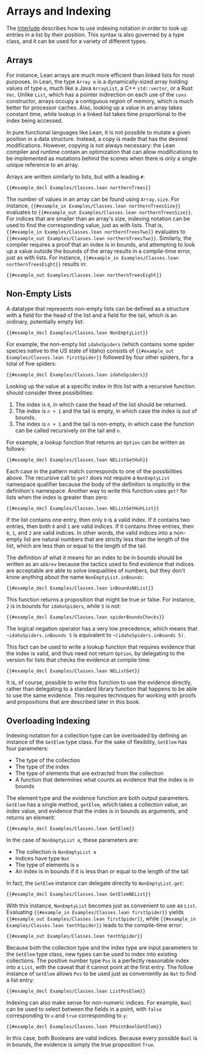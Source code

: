 # Arrays and Indexing

The [Interlude](../props-proofs-indexing.md) describes how to use indexing notation in order to look up entries in a list by their position.
This syntax is also governed by a type class, and it can be used for a variety of different types.

## Arrays
For instance, Lean arrays are much more efficient than linked lists for most purposes.
In Lean, the type `Array α` is a dynamically-sized array holding values of type `α`, much like a Java `ArrayList`, a C++ `std::vector`, or a Rust `Vec`.
Unlike `List`, which has a pointer indirection on each use of the `cons` constructor, arrays occupy a contiguous region of memory, which is much better for processor caches.
Also, looking up a value in an array takes constant time, while lookup in a linked list takes time proportional to the index being accessed.

In pure functional languages like Lean, it is not possible to mutate a given position in a data structure.
Instead, a copy is made that has the desired modifications.
However, copying is not always necessary: the Lean compiler and runtime contain an optimization that can allow modifications to be implemented as mutations behind the scenes when there is only a single unique reference to an array.

Arrays are written similarly to lists, but with a leading `#`:
```lean
{{#example_decl Examples/Classes.lean northernTrees}}
```
The number of values in an array can be found using `Array.size`.
For instance, `{{#example_in Examples/Classes.lean northernTreesSize}}` evaluates to `{{#example_out Examples/Classes.lean northernTreesSize}}`.
For indices that are smaller than an array's size, indexing notation can be used to find the corresponding value, just as with lists.
That is, `{{#example_in Examples/Classes.lean northernTreesTwo}}` evaluates to `{{#example_out Examples/Classes.lean northernTreesTwo}}`.
Similarly, the compiler requires a proof that an index is in bounds, and attempting to look up a value outside the bounds of the array results in a compile-time error, just as with lists.
For instance, `{{#example_in Examples/Classes.lean northernTreesEight}}` results in:
```output error
{{#example_out Examples/Classes.lean northernTreesEight}}
```

## Non-Empty Lists

A datatype that represents non-empty lists can be defined as a structure with a field for the head of the list and a field for the tail, which is an ordinary, potentially empty list:
```lean
{{#example_decl Examples/Classes.lean NonEmptyList}}
```
For example, the non-empty list `idahoSpiders` (which contains some spider species native to the US state of Idaho) consists of `{{#example_out Examples/Classes.lean firstSpider}}` followed by four other spiders, for a total of five spiders:
```lean
{{#example_decl Examples/Classes.lean idahoSpiders}}
```

Looking up the value at a specific index in this list with a recursive function should consider three possibilities:
 1. The index is `0`, in which case the head of the list should be returned.
 2. The index is `n + 1` and the tail is empty, in which case the index is out of bounds.
 3. The index is `n + 1` and the tail is non-empty, in which case the function can be called recursively on the tail and `n`.

For example, a lookup function that returns an `Option` can be written as follows:
```lean
{{#example_decl Examples/Classes.lean NEListGetHuh}}
```
Each case in the pattern match corresponds to one of the possibilities above.
The recursive call to `get?` does not require a `NonEmptyList` namespace qualifier because the body of the definition is implicitly in the definition's namespace.
Another way to write this function uses `get?` for lists when the index is greater than zero:
```lean
{{#example_decl Examples/Classes.lean NEListGetHuhList}}
```

If the list contains one entry, then only `0` is a valid index.
If it contains two entries, then both `0` and `1` are valid indices.
If it contains three entries, then `0`, `1`, and `2` are valid indices.
In other words, the valid indices into a non-empty list are natural numbers that are strictly less than the length of the list, which are less than or equal to the length of the tail.

The definition of what it means for an index to be in bounds should be written as an `abbrev` because the tactics used to find evidence that indices are acceptable are able to solve inequalities of numbers, but they don't know anything about the name `NonEmptyList.inBounds`:
```lean
{{#example_decl Examples/Classes.lean inBoundsNEList}}
```
This function returns a proposition that might be true or false.
For instance, `2` is in bounds for `idahoSpiders`, while `5` is not:
```leantac
{{#example_decl Examples/Classes.lean spiderBoundsChecks}}
```
The logical negation operator has a very low precedence, which means that `¬idahoSpiders.inBounds 5` is equivalent to `¬(idahoSpiders.inBounds 5)`.


This fact can be used to write a lookup function that requires evidence that the index is valid, and thus need not return `Option`, by delegating to the version for lists that checks the evidence at compile time:
```lean
{{#example_decl Examples/Classes.lean NEListGet}}
```
It is, of course, possible to write this function to use the evidence directly, rather than delegating to a standard library function that happens to be able to use the same evidence.
This requires techniques for working with proofs and propositions that are described later in this book.


## Overloading Indexing

Indexing notation for a collection type can be overloaded by defining an instance of the `GetElem` type class.
For the sake of flexiblity, `GetElem` has four parameters:
 * The type of the collection
 * The type of the index
 * The type of elements that are extracted from the collection
 * A function that determines what counts as evidence that the index is in bounds

The element type and the evidence function are both output parameters.
`GetElem` has a single method, `getElem`, which takes a collection value, an index value, and evidence that the index is in bounds as arguments, and returns an element:
```lean
{{#example_decl Examples/Classes.lean GetElem}}
```
 
In the case of `NonEmptyList α`, these parameters are:
 * The collection is `NonEmptyList α`
 * Indices have type `Nat`
 * The type of elements is `α`
 * An index is in bounds if it is less than or equal to the length of the tail

In fact, the `GetElem` instance can delegate directly to `NonEmptyList.get`:
```lean
{{#example_decl Examples/Classes.lean GetElemNEList}}
```
With this instance, `NonEmptyList` becomes just as convenient to use as `List`.
Evaluating `{{#example_in Examples/Classes.lean firstSpider}}` yields `{{#example_out Examples/Classes.lean firstSpider}}`, while `{{#example_in Examples/Classes.lean tenthSpider}}` leads to the compile-time error:
```output error
{{#example_out Examples/Classes.lean tenthSpider}}
```

Because both the collection type and the index type are input parameters to the `GetElem` type class, new types can be used to index into existing collections.
The positive number type `Pos` is a perfectly reasonable index into a `List`, with the caveat that it cannot point at the first entry.
The follow instance of `GetElem` allows `Pos` to be used just as conveniently as `Nat` to find a list entry:
```lean
{{#example_decl Examples/Classes.lean ListPosElem}}
```

Indexing can also make sense for non-numeric indices.
For example, `Bool` can be used to select between the fields in a point, with `false` corresponding to `x` and `true` corresponding to `y`:
```lean
{{#example_decl Examples/Classes.lean PPointBoolGetElem}}
```
In this case, both Booleans are valid indices.
Because every possible `Bool` is in bounds, the evidence is simply the true proposition `True`.

